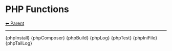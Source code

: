 # PHP Functions

<!-- TEMPLATE header 2 -->
[⬅ Parent ](../index.md)
<hr />

{phpInstall}
{phpComposer}
{phpBuild}
{phpLog}
{phpTest}
{phpIniFile}
{phpTailLog}

